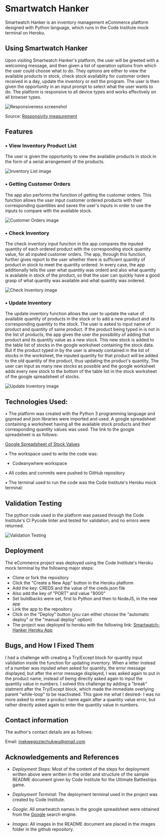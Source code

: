 # Smartwatch Hanker

Smartwatch Hanker is an inventory management eCommerce platform designed with Python language, which runs in the Code Institute mock terminal on Heroku.

## Using Smartwatch Hanker

Upon visiting Smartwatch Hanker's platform, the user will be greeted with a welcoming message, and then given a list of operation options from which the user could choose what to do. They options are either to view the available products in stock, check stock availablity for customer orders received in a day, update the inventory or exit the program. The user is then given the opportunity in an input prompt to select what the user wants to do. The platform is responsive to all device types and works effectively on all browser types.

<img src="./images/responsiveness.PNG" alt="Responsiveness screenshot">
 
Source: [Responsivity measurement](https://ui.dev/amiresponsive?url=https://smartwatch-hanker-d850ba2552c2.herokuapp.com/)

## Features


### • View Inventory Product List

The user is given the opportunity to view the available products in stock in the form of a serial arrangement of the products.

<img src="./images/inventory-list.PNG" alt="Inventory List image">


### • Getting Customer Orders

The app also performs the function of getting the customer orders. This function allows the user input customer ordered products with their corresponding quantities and saves the user's inputs in order to use the inputs to compare with the available stock.

<img src="./images/customer-orders.PNG" alt="Customer Orders image">


### • Check Inventory

The check inventory input function in the app compares the inputed quantity of each ordered product with the corresponding stock quantity value, for all inputed customer orders. The app, through this function, further gives report to the user whether there is sufficient quantity of product in stock to meet the quantity ordered. In every case, the app additionally tells the user what quantity was orderd and also what quantity is available in stock of the product, so that the user can quickly have a good grasp of what quantity was available and what quantity was ordered.

<img src="./images/check-inventory.PNG" alt="Check Inventory image">


### • Update Inventory

The update inventory function allows the user to update the value of available quantity of products in the stock or to add a new product and its corresponding quantity to the stock. The user is asked to input name of product and quantity of same product. If the product being typed in is not in the list of products, the app gives the user the possibility of adding that product and its quantity value as a new stock. This new stock is added to the table list of stocks in the google worksheet containing the stock data. But if the product typed in by the user is already contained in the list of stocks in the worksheet, the inputed quantity for that product will be added to the old quantity of the product, thus updating the product's quantity. The user can input as many new stocks as possible and the google worksheet adds every new stock to the bottom of the table list in the stock worksheet of the google spreadsheet of stocks.

<img src="./images/update-inventory.PNG" alt="Update Inventory image">


## Technologies Used:

• The platform was created with the Python 3 programming language and gspread and json libraries were imported and used. A google spreadsheet containing a worksheet having all the available stock products and their corresponding quantity values was used. The link to the google spreadsheet is as follows:

[Google Spreadsheet of Stock Values](https://docs.google.com/spreadsheets/d/1g8xChW8Bc8L3gRskRAvlpJbzW4Tld_9Tezh3JE8Ubd8/edit?usp=sharing)

• The workspace used to write the code was:

- Codeanywhere workspace

• All codes and commits were pushed to GitHub repository

• The terminal used to run the code was the Code Institute's Heroku mock terminal:

## Validation Testing

The python code used in the platform was passed through the Code Institute's CI Pycode linter and tested for validation, and no errors were returned.

<img src="./images/validation-testing.PNG" alt="Validation Testing">


## Deployment

The eCommerce project was deployed using the Code Institute's Heroku mock terminal by the following major steps:

- Clone or fork the repository
- Click the "Create a New App" button in the Heroku platform
- Add the key: CREDS and the value of the creds.json file
- Also add the key of "PORT" and value "8000"
- Set buildbacks were set, first to Python and then to NodeJS, in the new app
- Link the app to the repository
- Click on the "Deploy" button (you can either choose the "automatic deploy" or the "manual deploy" option)
- The project was deployed to heroku with the following link: [Smartwatch-Hanker Heroku App](https://smartwatch-hanker-d850ba2552c2.herokuapp.com/)


## Bugs, and How I Fixed Them

I had a challenge with creating a Try/Except block for quantity input validation inside the function for updating inventory. When a letter instead of a number was inputed when asked for quantity, the error message displayed, but after the error message displayed, I was asked again to put in the product name, instead of being directly asked again to input the quantity value in numbers. I solved this challenge by adding a "break" statment after the Try/Except block, which made the immediate overlying parent "while-loop" to be reactivated. This gave me what I desired- I was no more asked to enter a product name again after a quantity value error, but rather directly asked again to enter the quantity value in numbers.


## Contact information

The author's contact details are as follows:

Email: inekwegoziechukwu@gmail.com

## Acknowledgements and References

- _Deployment Steps_: Most of the content of the steps for deployment written above were written in the order and structure of the sample README document given by Code Institute for the Ultimate Battleships game.

- _Deployment Terminal_: The deployment terminal used in the project was created by Code Institute.

- _Google_: All smartwatch names in the google spreadsheet were obtained from the [Google](google.com) search engine.

- _Images_: All images in the README document are placed in the images folder in the github repository.
